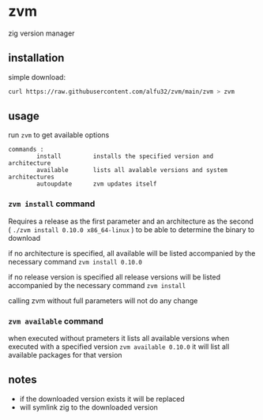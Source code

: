 # zvm
zig version manager

## installation

simple download:
```bash
curl https://raw.githubusercontent.com/alfu32/zvm/main/zvm > zvm
```


## usage 
run `zvm` to get available options
```output
commands :
        install         installs the specified version and architecture
        available       lists all avalable versions and system architectures
        autoupdate      zvm updates itself
```
### `zvm install` command 

Requires a release as the first parameter and an architecture as the second ( `./zvm install 0.10.0 x86_64-linux` )
to be able to determine the binary to download

if no architecture is specified, all available will be listed accompanied by the necessary command
`zvm install 0.10.0`


if no release version is specified all release versions will be listed accompanied by the necessary command
`zvm install`

calling zvm without full parameters will not do any change
### `zvm available` command 
when executed without prameters it lists all available versions
when executed with a specified version `zvm available 0.10.0` it will list all available packages for that version

## notes
 - if the downloaded version exists it will be replaced
 - will symlink zig to the downloaded version


